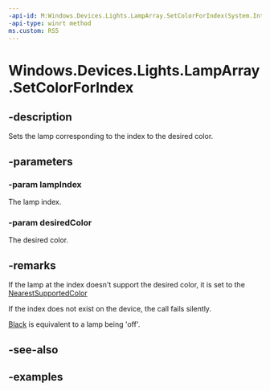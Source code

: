 ```yaml
---
-api-id: M:Windows.Devices.Lights.LampArray.SetColorForIndex(System.Int32,Windows.UI.Color)
-api-type: winrt method
ms.custom: RS5
---
```


<!-- Method syntax.
public void LampArray.SetColorForIndex(Int32 lampIndex, Color desiredColor)
-->

# Windows.Devices.Lights.LampArray.SetColorForIndex

## -description
Sets the lamp corresponding to the index to the desired color.

## -parameters
### -param lampIndex
The lamp index.

### -param desiredColor
The desired color.

## -remarks
If the lamp at the index doesn't support the desired color, it is set to the [NearestSupportedColor](lampinfo_getnearestsupportedcolor_1689565521.md)

If the index does not exist on the device, the call fails silently.

[Black](../windows.ui/colors_black.md) is equivalent to a lamp being 'off'.

## -see-also

## -examples

